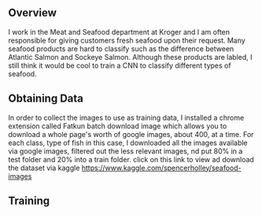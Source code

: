 ## Overview

I work in the Meat and Seafood department at Kroger and I am often responsible for giving customers fresh seafood upon their request. Many seafood products are hard to classify such as the difference between Atlantic Salmon and Sockeye Salmon. Although these products are labled, I still think it would be cool to train a CNN to classify different types of seafood.


## Obtaining Data

In order to collect the images to use as training data, I installed a chrome extension called Fatkun batch download image which allows you to download a whole page's worth of google images, about 400, at a time. For each class, type of fish in this case, I downloaded all the images available via google images, filtered out the less relevant images, nd put 80% in a test folder and 20% into a train folder. click on this link to view ad download the dataset via kaggle https://www.kaggle.com/spencerholley/seafood-images

## Training
